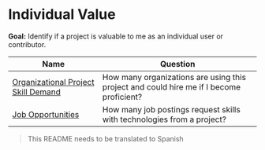 # Individual Value

**Goal:** Identify if a project is valuable to me as an individual user or contributor.

Name | Question
--- | ---
[Organizational Project Skill Demand](organizational-project-skill-demand.md) | How many organizations are using this project and could hire me if I become proficient?
[Job Opportunities](job-opportunities.md) | How many job postings request skills with technologies from a project?

> This README needs to be translated to Spanish


